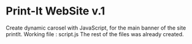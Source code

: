 # Print-It WebSite v.1
Create dynamic carosel with JavaScript, for the main banner of the site printIt.
Working file : script.js
The rest of the files was already created. 
